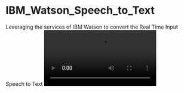 # IBM_Watson_Speech_to_Text
Leveraging the services of IBM Watson to convert the Real Time Input Speech to Text
![Demo](https://github.com/MANISH007700/IBM_Watson_Speech_to_Text/issues/zoom_10.mp4)
